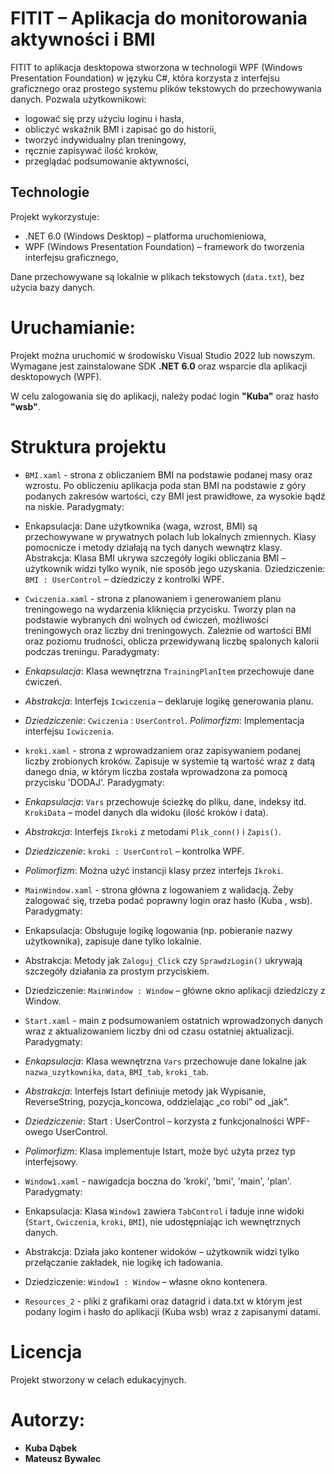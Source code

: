 # FITIT – Aplikacja do monitorowania aktywności i BMI

FITIT to aplikacja desktopowa stworzona w technologii WPF (Windows Presentation Foundation) w języku C#, która korzysta z interfejsu graficznego oraz prostego systemu plików tekstowych do przechowywania danych.
Pozwala użytkownikowi:
- logować się przy użyciu loginu i hasła,
- obliczyć wskaźnik BMI i zapisać go do historii,
- tworzyć indywidualny plan treningowy,
- ręcznie zapisywać ilość kroków,
- przeglądać podsumowanie aktywności,

## Technologie

Projekt wykorzystuje:
- .NET 6.0 (Windows Desktop) – platforma uruchomieniowa,
- WPF (Windows Presentation Foundation) – framework do tworzenia interfejsu graficznego,

Dane przechowywane są lokalnie w plikach tekstowych (`data.txt`), bez użycia bazy danych.


# Uruchamianie:

Projekt można uruchomić w środowisku Visual Studio 2022 lub nowszym.  
Wymagane jest zainstalowane SDK **.NET 6.0** oraz wsparcie dla aplikacji desktopowych (WPF).

W celu zalogowania się do aplikacji, należy podać login **"Kuba"** oraz hasło **"wsb"**.



# Struktura projektu

- `BMI.xaml` - strona z obliczaniem BMI na podstawie podanej masy oraz wzrostu. Po obliczeniu aplikacja poda stan BMI na podstawie z góry podanych zakresów wartości, czy BMI jest prawidłowe, za wysokie bądź na niskie.
  Paradygmaty:
- Enkapsulacja:
Dane użytkownika (waga, wzrost, BMI) są przechowywane w prywatnych polach lub lokalnych zmiennych.
Klasy pomocnicze i metody działają na tych danych wewnątrz klasy.
Abstrakcja:
Klasa BMI ukrywa szczegóły logiki obliczania BMI – użytkownik widzi tylko wynik, nie sposób jego uzyskania.
Dziedziczenie:
`BMI : UserControl` – dziedziczy z kontrolki WPF.

- `Cwiczenia.xaml` - strona z planowaniem i generowaniem planu treningowego na wydarzenia kliknięcia przycisku. Tworzy plan na podstawie wybranych dni wolnych od ćwiczeń, możliwości treningowych oraz liczby dni treningowych. Zależnie od wartości BMI oraz poziomu trudności, oblicza przewidywaną liczbę spalonych kalorii podczas treningu.
  Paradygmaty:
- *Enkapsulacja*:
Klasa wewnętrzna `TrainingPlanItem` przechowuje dane ćwiczeń.
- *Abstrakcja*:
Interfejs `Icwiczenia` – deklaruje logikę generowania planu.
- *Dziedziczenie*:
`Cwiczenia` : `UserControl`.
*Polimorfizm*:
Implementacja interfejsu `Icwiczenia`.

- `kroki.xaml` - strona z wprowadzaniem oraz zapisywaniem podanej liczby zrobionych kroków. Zapisuje w systemie tą wartość wraz z datą danego dnia, w którym liczba została wprowadzona za pomocą przycisku 'DODAJ'.
  Paradygmaty:
- *Enkapsulacja*:
`Vars` przechowuje ścieżkę do pliku, dane, indeksy itd.
`KrokiData` – model danych dla widoku (ilość kroków i data).
- *Abstrakcja*:
Interfejs `Ikroki` z metodami `Plik_conn()` i `Zapis()`.
- *Dziedziczenie*:
`kroki : UserControl` – kontrolka WPF.
- *Polimorfizm*:
Można użyć instancji klasy przez interfejs `Ikroki`.

- `MainWindow.xaml` - strona główna z logowaniem z walidacją. Żeby zalogować się, trzeba podać poprawny login oraz hasło (Kuba  ,  wsb).
  Paradygmaty:
- Enkapsulacja:
Obsługuje logikę logowania (np. pobieranie nazwy użytkownika), zapisuje dane tylko lokalnie.
- Abstrakcja:
Metody jak `Zaloguj_Click` czy `SprawdzLogin()` ukrywają szczegóły działania za prostym przyciskiem.
- Dziedziczenie:
`MainWindow : Window` – główne okno aplikacji dziedziczy z Window.

- `Start.xaml` - main z podsumowaniem ostatnich wprowadzonych danych wraz z aktualizowaniem liczby dni od czasu ostatniej aktualizacji.
  Paradygmaty:
- *Enkapsulacja*:
Klasa wewnętrzna `Vars` przechowuje dane lokalne jak `nazwa_uzytkownika`, `data`, `BMI_tab`, `kroki_tab`.
- *Abstrakcja*:
Interfejs Istart definiuje metody jak Wypisanie, ReverseString, pozycja_koncowa, oddzielając „co robi” od „jak”.
- *Dziedziczenie*:
Start : UserControl – korzysta z funkcjonalności WPF-owego UserControl.
- *Polimorfizm*:
Klasa implementuje Istart, może być użyta przez typ interfejsowy.

- `Window1.xaml` - nawigadcja boczna do 'kroki', 'bmi', 'main', 'plan'.
  Paradygmaty:
- Enkapsulacja:
Klasa `Window1` zawiera `TabControl` i ładuje inne widoki (`Start`, `Cwiczenia`, `kroki`, `BMI`), nie udostępniając ich wewnętrznych danych.
- Abstrakcja:
Działa jako kontener widoków – użytkownik widzi tylko przełączanie zakładek, nie logikę ich ładowania.
- Dziedziczenie:
`Window1 : Window` – własne okno kontenera.

- `Resources_2` - pliki z grafikami oraz datagrid i data.txt w którym jest podany logim i hasło do aplikacji (Kuba  wsb) wraz z zapisanymi datami.


# Licencja

Projekt stworzony w celach edukacyjnych.


# Autorzy:
- **Kuba Dąbek**
- **Mateusz Bywalec**
